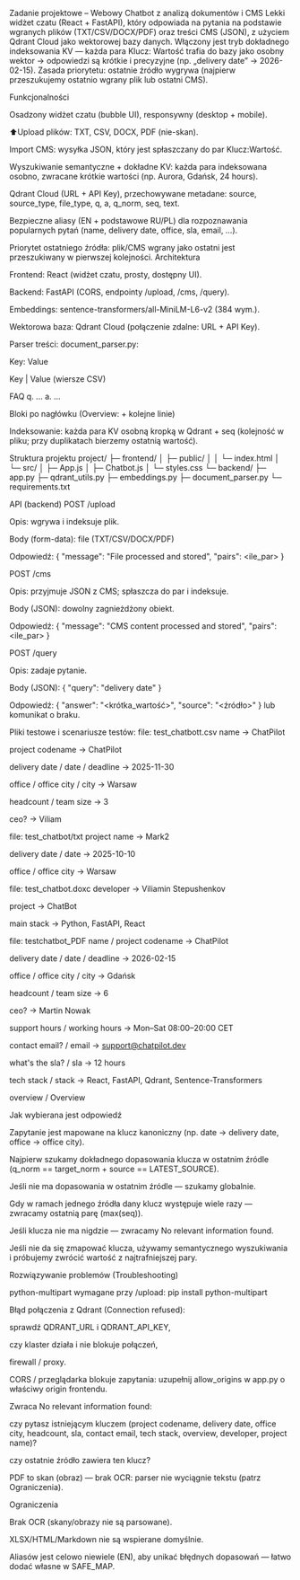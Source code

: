 Zadanie projektowe – Webowy Chatbot z analizą dokumentów i CMS
Lekki widżet czatu (React + FastAPI), który odpowiada na pytania na podstawie wgranych plików (TXT/CSV/DOCX/PDF) oraz treści CMS (JSON), z użyciem Qdrant Cloud jako wektorowej bazy danych.
Włączony jest tryb dokładnego indeksowania KV — każda para Klucz: Wartość trafia do bazy jako osobny wektor → odpowiedzi są krótkie i precyzyjne (np. „delivery date” → 2026-02-15).
Zasada priorytetu: ostatnie źródło wygrywa (najpierw przeszukujemy ostatnio wgrany plik lub ostatni CMS).

Funkcjonalności

Osadzony widżet czatu (bubble UI), responsywny (desktop + mobile).

⬆Upload plików: TXT, CSV, DOCX, PDF (nie-skan).

Import CMS: wysyłka JSON, który jest spłaszczany do par Klucz:Wartość.

Wyszukiwanie semantyczne + dokładne KV: każda para indeksowana osobno, zwracane krótkie wartości (np. Aurora, Gdańsk, 24 hours).

Qdrant Cloud (URL + API Key), przechowywane metadane: source, source_type, file_type, q, a, q_norm, seq, text.

Bezpieczne aliasy (EN + podstawowe RU/PL) dla rozpoznawania popularnych pytań (name, delivery date, office, sla, email, …).

Priorytet ostatniego źródła: plik/CMS wgrany jako ostatni jest przeszukiwany w pierwszej kolejności.
Architektura

Frontend: React (widżet czatu, prosty, dostępny UI).

Backend: FastAPI (CORS, endpointy /upload, /cms, /query).

Embeddings: sentence-transformers/all-MiniLM-L6-v2 (384 wym.).

Wektorowa baza: Qdrant Cloud (połączenie zdalne: URL + API Key).

Parser treści: document_parser.py:

Key: Value

Key | Value (wiersze CSV)

FAQ q. ... a. ...

Bloki po nagłówku (Overview: + kolejne linie)

Indeksowanie: każda para KV osobną kropką w Qdrant + seq (kolejność w pliku; przy duplikatach bierzemy ostatnią wartość).

Struktura projektu
project/
├─ frontend/
│  ├─ public/
│  │  └─ index.html
│  └─ src/
│     ├─ App.js
│     ├─ Chatbot.js
│     └─ styles.css
└─ backend/
   ├─ app.py
   ├─ qdrant_utils.py
   ├─ embeddings.py
   ├─ document_parser.py
   └─ requirements.txt

API (backend)
POST /upload

Opis: wgrywa i indeksuje plik.

Body (form-data): file (TXT/CSV/DOCX/PDF)

Odpowiedź: { "message": "File processed and stored", "pairs": <ile_par> }

POST /cms

Opis: przyjmuje JSON z CMS; spłaszcza do par i indeksuje.

Body (JSON): dowolny zagnieżdżony obiekt.

Odpowiedź: { "message": "CMS content processed and stored", "pairs": <ile_par> }

POST /query

Opis: zadaje pytanie.

Body (JSON): { "query": "delivery date" }

Odpowiedź: { "answer": "<krótka_wartość>", "source": "<źródło>" } lub komunikat o braku.

Pliki testowe i scenariusze testów:
file: test_chatbott.csv
name → ChatPilot

project codename → ChatPilot

delivery date / date / deadline → 2025-11-30

office / office city / city → Warsaw

headcount / team size → 3

ceo? → Viliam

file: test_chatbot/txt
project name → Mark2

delivery date / date → 2025-10-10

office / office city → Warsaw

file: test_chatbot.doxc
developer → Viliamin Stepushenkov

project → ChatBot

main stack → Python, FastAPI, React

file: testchatbot_PDF
name / project codename → ChatPilot

delivery date / date / deadline → 2026-02-15

office / office city / city → Gdańsk

headcount / team size → 6

ceo? → Martin Nowak

support hours / working hours → Mon–Sat 08:00–20:00 CET

contact email? / email → support@chatpilot.dev

what's the sla? / sla → 12 hours

tech stack / stack → React, FastAPI, Qdrant, Sentence-Transformers

overview /  Overview

Jak wybierana jest odpowiedź

Zapytanie jest mapowane na klucz kanoniczny (np. date → delivery date, office → office city).

Najpierw szukamy dokładnego dopasowania klucza w ostatnim źródle (q_norm == target_norm + source == LATEST_SOURCE).

Jeśli nie ma dopasowania w ostatnim źródle — szukamy globalnie.

Gdy w ramach jednego źródła dany klucz występuje wiele razy — zwracamy ostatnią parę (max(seq)).

Jeśli klucza nie ma nigdzie — zwracamy No relevant information found.

Jeśli nie da się zmapować klucza, używamy semantycznego wyszukiwania i próbujemy zwrócić wartość z najtrafniejszej pary.

Rozwiązywanie problemów (Troubleshooting)

python-multipart wymagane przy /upload:
pip install python-multipart

Błąd połączenia z Qdrant (Connection refused):

sprawdź QDRANT_URL i QDRANT_API_KEY,

czy klaster działa i nie blokuje połączeń,

firewall / proxy.

CORS / przeglądarka blokuje zapytania:
uzupełnij allow_origins w app.py o właściwy origin frontendu.

Zwraca No relevant information found:

czy pytasz istniejącym kluczem (project codename, delivery date, office city, headcount, sla, contact email, tech stack, overview, developer, project name)?

czy ostatnie źródło zawiera ten klucz?

PDF to skan (obraz) — brak OCR: parser nie wyciągnie tekstu (patrz Ograniczenia).

Ograniczenia

Brak OCR (skany/obrazy nie są parsowane).

XLSX/HTML/Markdown nie są wspierane domyślnie.

Aliasów jest celowo niewiele (EN), aby unikać błędnych dopasowań — łatwo dodać własne w SAFE_MAP.